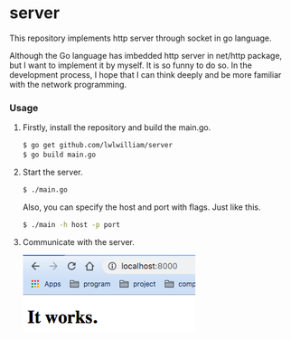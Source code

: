 # server

This repository implements http server through socket in go language.

Although the Go language has imbedded http server in net/http package, but I want to implement it by myself. It is so funny to do so. In the development process, I hope that I can think deeply and be more familiar with the network programming.

### Usage

1.  Firstly, install the repository and build the main.go.


    ```bash
    $ go get github.com/lwlwilliam/server
    $ go build main.go
    ```


2.  Start the server.


    ```bash
    $ ./main.go
    ```
    

    Also, you can specify the host and port with flags. Just like this.


    ```bash
    $ ./main -h host -p port
    ```
    
3.  Communicate with the server.


    ![browser](assets/images/WX20190703-145649.png)

